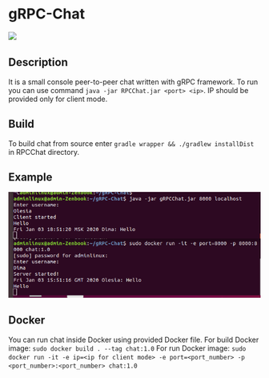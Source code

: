 # gRPC-Chat
![](https://travis-ci.com/DmiitriyJarosh/gRPC-Chat.svg?branch=master)
## Description
It is a small console peer-to-peer chat written with gRPC framework.
To run you can use command `java -jar RPCChat.jar <port> <ip>`. IP should be provided only for client mode.
## Build
To build chat from source enter `gradle wrapper && ./gradlew installDist` in RPCChat directory.
## Example
![](https://github.com/DmiitriyJarosh/gRPC-Chat/raw/master/example.png)

## Docker
You can run chat inside Docker using provided Docker file.
For build Docker image: `sudo docker build . --tag chat:1.0`
For run Docker image: `sudo docker run -it -e ip=<ip for client mode> -e port=<port_number> -p <port_number>:<port_number> chat:1.0`
